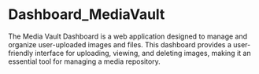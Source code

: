 # Dashboard_MediaVault
The Media Vault Dashboard is a web application designed to manage and organize user-uploaded images and files. This dashboard provides a user-friendly interface for uploading, viewing, and deleting images, making it an essential tool for managing a media repository.

